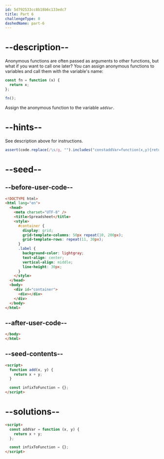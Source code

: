 ```yaml
---
id: 5d792533cc8b18b6c133edc7
title: Part 6
challengeType: 0
dashedName: part-6
---
```


# --description--

Anonymous functions are often passed as arguments to other functions, but what if you want to call one later? You can assign anonymous functions to variables and call them with the variable's name:

```js
const fn = function (x) {
  return x;
};

fn();
```

Assign the anonymous function to the variable `addVar`.

# --hints--

See description above for instructions.

```js
assert(code.replace(/\s/g, "").includes("constaddVar=function(x,y){returnx+y"));
```

# --seed--

## --before-user-code--

```html
<!DOCTYPE html>
<html lang="en">
  <head>
    <meta charset="UTF-8" />
    <title>Spreadsheet</title>
    <style>
      #container {
        display: grid;
        grid-template-columns: 50px repeat(10, 200px);
        grid-template-rows: repeat(11, 30px);
      }
      .label {
        background-color: lightgray;
        text-align: center;
        vertical-align: middle;
        line-height: 30px;
      }
    </style>
  </head>
  <body>
    <div id="container">
      <div></div>
    </div>
  </body>
</html>
```

## --after-user-code--

```html
</body>
</html>
```

## --seed-contents--

```html
<script>
  function add(x, y) {
    return x + y;
  }

  const infixToFunction = {};
</script>
```

# --solutions--

```html
<script>
  const addVar = function (x, y) {
    return x + y;
  };

  const infixToFunction = {};
</script>
```
